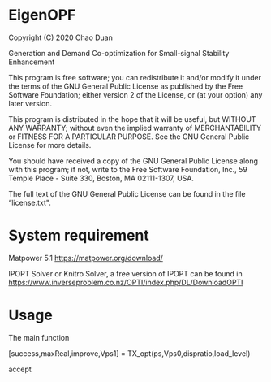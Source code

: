 # EigenOPF
Copyright (C) 2020 Chao Duan

Generation and Demand Co-optimization for Small-signal Stability Enhancement


This program is free software; you can redistribute it and/or modify it under the terms of the GNU General Public License as published by the Free Software Foundation; either version 2 of the License, or (at your option) any later version.

This program is distributed in the hope that it will be useful, but WITHOUT ANY WARRANTY; without even the implied warranty of MERCHANTABILITY or FITNESS FOR A PARTICULAR PURPOSE. See the GNU General Public License for more details.

You should have received a copy of the GNU General Public License along with this program; if not, write to the Free Software Foundation, Inc., 59 Temple Place - Suite 330, Boston, MA 02111-1307, USA.

The full text of the GNU General Public License can be found in the file “license.txt".


# System requirement
Matpower 5.1 https://matpower.org/download/

IPOPT Solver or Knitro Solver, a free version of IPOPT can be found in https://www.inverseproblem.co.nz/OPTI/index.php/DL/DownloadOPTI

# Usage
The main function 

[success,maxReal,improve,Vps1] = TX_opt(ps,Vps0,dispratio,load_level)

accept 
